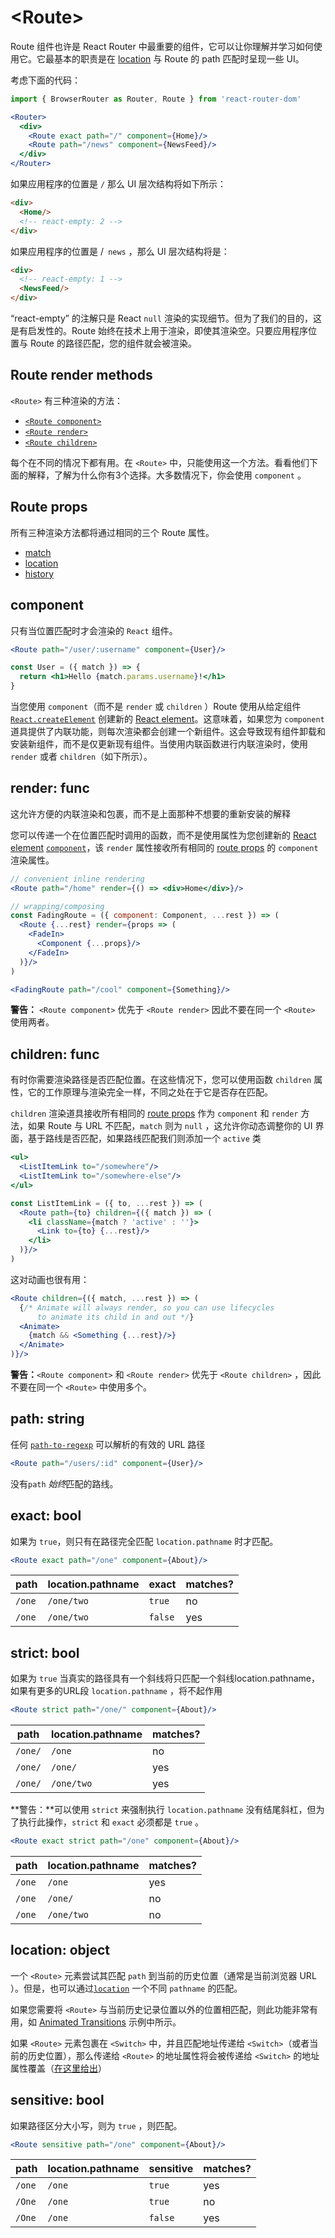 # &lt;Route>

Route 组件也许是 React Router 中最重要的组件，它可以让你理解并学习如何使用它。它最基本的职责是在 <u>location</u> 与 Route 的 path 匹配时呈现一些 UI。

考虑下面的代码：

```jsx
import { BrowserRouter as Router, Route } from 'react-router-dom'

<Router>
  <div>
    <Route exact path="/" component={Home}/>
    <Route path="/news" component={NewsFeed}/>
  </div>
</Router>
```

如果应用程序的位置是 `/` 那么 UI 层次结构将如下所示：

```html
<div>
  <Home/>
  <!-- react-empty: 2 -->
</div>
```

如果应用程序的位置是 /` news` ，那么 UI 层次结构将是：

```html
<div>
  <!-- react-empty: 1 -->
  <NewsFeed/>
</div>
```

“react-empty” 的注解只是 React `null` 渲染的实现细节。但为了我们的目的，这是有启发性的。Route 始终在技术上用于渲染，即使其渲染空。只要应用程序位置与 Route 的路径匹配，您的组件就会被渲染。

## Route render methods

 `<Route>` 有三种渲染的方法：

- [`<Route component>`](#component)
- [`<Route render>`](#render-func)
- [`<Route children>`](#children-func)

每个在不同的情况下都有用。在 `<Route>` 中，只能使用这一个方法。看看他们下面的解释，了解为什么你有3个选择。大多数情况下，你会使用 `component` 。

## Route props

所有三种渲染方法都将通过相同的三个 Route 属性。

- [match](./match.md)
- [location](./location.md)
- [history](./history.md)

## component

只有当位置匹配时才会渲染的 `React` 组件。

```jsx
<Route path="/user/:username" component={User}/>

const User = ({ match }) => {
  return <h1>Hello {match.params.username}!</h1>
}
```

当您使用 `component`（而不是 `render` 或 `children` ）Route 使用从给定组件 [`React.createElement`](https://facebook.github.io/react/docs/react-api.html#createelement) 创建新的 [React element](https://facebook.github.io/react/docs/rendering-elements.html)。这意味着，如果您为 `component` 道具提供了内联功能，则每次渲染都会创建一个新组件。这会导致现有组件卸载和安装新组件，而不是仅更新现有组件。当使用内联函数进行内联渲染时，使用 `render` 或者 `children`（如下所示）。

## render: func

这允许方便的内联渲染和包裹，而不是上面那种不想要的重新安装的解释

您可以传递一个在位置匹配时调用的函数，而不是使用属性为您创建新的 [React element](https://facebook.github.io/react/docs/rendering-elements.html) [`component`](https://github.com/songda1013/react-router.cn/blob/cn/packages/react-router/docs/api/Route.md#component)，该 `render` 属性接收所有相同的 [route props](https://github.com/songda1013/react-router.cn/blob/cn/packages/react-router/docs/api/Route.md#route-props) 的 `component` 渲染属性。

```jsx
// convenient inline rendering
<Route path="/home" render={() => <div>Home</div>}/>

// wrapping/composing
const FadingRoute = ({ component: Component, ...rest }) => (
  <Route {...rest} render={props => (
    <FadeIn>
      <Component {...props}/>
    </FadeIn>
  )}/>
)

<FadingRoute path="/cool" component={Something}/>
```

**警告：** `<Route component>` 优先于 `<Route render>` 因此不要在同一个 `<Route>` 使用两者。

## children: func

有时你需要渲染路径是否匹配位置。在这些情况下，您可以使用函数 `children` 属性，它的工作原理与渲染完全一样，不同之处在于它是否存在匹配。

`children` 渲染道具接收所有相同的 [route props](https://github.com/songda1013/react-router.cn/blob/cn/packages/react-router/docs/api/Route.md#route-props) 作为 `component` 和 `render` 方法，如果 Route 与 URL 不匹配，`match` 则为 `null` ，这允许你动态调整你的 UI 界面，基于路线是否匹配，如果路线匹配我们则添加一个 `active` 类

```jsx
<ul>
  <ListItemLink to="/somewhere"/>
  <ListItemLink to="/somewhere-else"/>
</ul>

const ListItemLink = ({ to, ...rest }) => (
  <Route path={to} children={({ match }) => (
    <li className={match ? 'active' : ''}>
      <Link to={to} {...rest}/>
    </li>
  )}/>
)
```

这对动画也很有用：

```jsx
<Route children={({ match, ...rest }) => (
  {/* Animate will always render, so you can use lifecycles
      to animate its child in and out */}
  <Animate>
    {match && <Something {...rest}/>}
  </Animate>
)}/>
```

**警告：**`<Route component>` 和 `<Route render>` 优先于 `<Route children>` ，因此不要在同一个 `<Route>` 中使用多个。

## path: string

任何 [`path-to-regexp`](https://www.npmjs.com/package/path-to-regexp) 可以解析的有效的 URL 路径

```jsx
<Route path="/users/:id" component={User}/>
```

没有`path` *始终*匹配的路线。

## exact: bool

如果为 `true`，则只有在路径完全匹配 `location.pathname` 时才匹配。

```jsx
<Route exact path="/one" component={About}/>
```

| path   | location.pathname | exact   | matches? |
| ------ | ----------------- | ------- | -------- |
| `/one` | `/one/two`        | `true`  | no       |
| `/one` | `/one/two`        | `false` | yes      |

## strict: bool

如果为 `true` 当真实的路径具有一个斜线将只匹配一个斜线location.pathname，如果有更多的URL段 `location.pathname` ，将不起作用

```jsx
<Route strict path="/one/" component={About}/>
```

| path    | location.pathname | matches? |
| ------- | ----------------- | -------- |
| `/one/` | `/one`            | no       |
| `/one/` | `/one/`           | yes      |
| `/one/` | `/one/two`        | yes      |

**警告：**可以使用 `strict` 来强制执行 `location.pathname` 没有结尾斜杠，但为了执行此操作，`strict` 和 `exact` 必须都是 `true` 。

```jsx
<Route exact strict path="/one" component={About}/>
```

| path   | location.pathname | matches? |
| ------ | ----------------- | -------- |
| `/one` | `/one`            | yes      |
| `/one` | `/one/`           | no       |
| `/one` | `/one/two`        | no       |

## location: object

一个 `<Route>` 元素尝试其匹配 `path` 到当前的历史位置（通常是当前浏览器 URL ）。但是，也可以通过[`location`](https://github.com/songda1013/react-router.cn/blob/cn/packages/react-router/docs/api/location.md) 一个不同 `pathname` 的匹配。

如果您需要将 `<Route>` 与当前历史记录位置以外的位置相匹配，则此功能非常有用，如 [Animated Transitions](https://reacttraining.com/react-router/web/example/animated-transitions) 示例中所示。

如果 `<Route>` 元素包裹在 `<Switch>` 中，并且匹配地址传递给 `<Switch>`（或者当前的历史位置），那么传递给 `<Route>` 的地址属性将会被传递给 `<Switch>` 的地址属性覆盖（[在这里给出](https://github.com/ReactTraining/react-router/blob/master/packages/react-router/modules/Switch.js#L51)）

## sensitive: bool

如果路径区分大小写，则为 `true` ，则匹配。

```jsx
<Route sensitive path="/one" component={About}/>
```

| path   | location.pathname | sensitive | matches? |
| ------ | ----------------- | --------- | -------- |
| `/one` | `/one`            | `true`    | yes      |
| `/One` | `/one`            | `true`    | no       |
| `/One` | `/one`            | `false`   | yes      |

